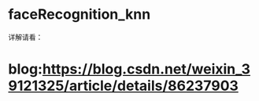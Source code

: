 # faceRecognition_knn
详解请看：
# blog:https://blog.csdn.net/weixin_39121325/article/details/86237903
# 

 

